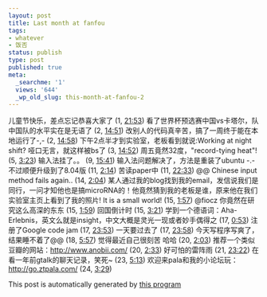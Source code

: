 ```yaml
---
layout: post
title: Last month at fanfou
tags:
- whatever
- 饭否
status: publish
type: post
published: true
meta:
  _searchme: '1'
  views: '644'
  _wp_old_slug: this-month-at-fanfou-2
---
```

儿童节快乐，差点忘记恭喜大家了 (1, <a href="http://fanfou.com/statuses/oVhOcWiNFjM">21:53</a>)
看了世界杯预选赛中国vs卡塔尔，队中国队的水平实在是无语了 (2, <a href="http://fanfou.com/statuses/Eu2fhdh1cVE">14:51</a>)
改别人的代码真辛苦，搞了一周终于能在本地运行了-,- (2, <a href="http://fanfou.com/statuses/z-Atn0iks-0">14:58</a>)
下午2点半才到实验室，老板看到就说:Working at night shift? 哑口无言，就这样被bs了 (3, <a href="http://fanfou.com/statuses/HZlZSW6Fwew">14:52</a>)
周五竟然32度，"record-tying heat"! (5, <a href="http://fanfou.com/statuses/3tiAC7FpiqI">3:23</a>)
输入法挂了。。 (9, <a href="http://fanfou.com/statuses/7A1KwzkgWww">15:41</a>)
输入法问题解决了，方法是重装了ubuntu -.-不过顺便升级到了8.04版 (11, <a href="http://fanfou.com/statuses/_95hMu1qCzw">2:14</a>)
苦读paper中 (11, <a href="http://fanfou.com/statuses/bKSzaNG8xxs">22:33</a>)
@@ Chinese input method fails again.. (14, <a href="http://fanfou.com/statuses/w00isThpOCg">2:04</a>)
某人通过我的blog找到我的email，发信说我们是同行，一问才知他也是搞microRNA的！他竟然猜到我的老板是谁，原来他在我们实验室主页上看到了我的照片! It is a small world! (15, <a href="http://fanfou.com/statuses/GbxBubN2izM">1:57</a>)
@fiocz 你竟然在研究这么高深的东东 (15, <a href="http://fanfou.com/statuses/EkEl5Wg5bC4">1:59</a>)
回国倒计时 (15, <a href="http://fanfou.com/statuses/P1pT2PeAc4g">3:21</a>)
学到一个德语词：Aha-Erlebnis，英文么就是insight，中文大概是灵光一现或者妙手偶得之 (17, <a href="http://fanfou.com/statuses/yaaHrckd-OE">0:53</a>)
注册了Google code jam (17, <a href="http://fanfou.com/statuses/wi7WsJkk6YI">23:53</a>)
一天要过去了 (17, <a href="http://fanfou.com/statuses/jN30ZAyGePg">23:58</a>)
今天写程序写爽了，结果睡不着了@@ (18, <a href="http://fanfou.com/statuses/htg-8VCrMf0">5:57</a>)
觉得最近自己很刻苦 哈哈 (20, <a href="http://fanfou.com/statuses/n91IQCdeZdA">2:03</a>)
推荐一个类似豆瓣的网站：http://www.anobii.com/ (20, <a href="http://fanfou.com/statuses/6SkpTX8Vixk">2:33</a>)
好可怕的雷阵雨 (21, <a href="http://fanfou.com/statuses/_zZ3-3lUuXw">23:22</a>)
在看一年前gtalk的聊天记录，笑死~ (23, <a href="http://fanfou.com/statuses/V1R12d-Dgck">5:13</a>)
欢迎来pala和我的小论坛玩：http://go.ztpala.com/ (24, <a href="http://fanfou.com/statuses/K1N69iElgUU">3:29</a>)

This post is automatically generated by <a href="http://www.ztpala.com/2008/04/18/post-fanfou/">this program</a>
